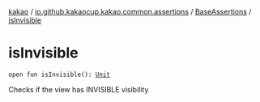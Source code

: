 [kakao](../../index.md) / [io.github.kakaocup.kakao.common.assertions](../index.md) / [BaseAssertions](index.md) / [isInvisible](./is-invisible.md)

# isInvisible

`open fun isInvisible(): `[`Unit`](https://kotlinlang.org/api/latest/jvm/stdlib/kotlin/-unit/index.html)

Checks if the view has INVISIBLE visibility

